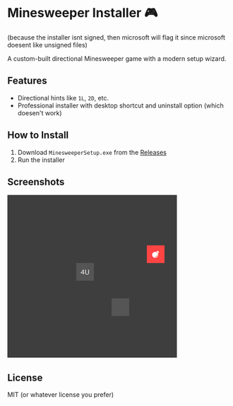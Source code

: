 # Minesweeper Installer 🎮
(because the installer isnt signed, then microsoft will flag it since microsoft doesent like unsigned files)


A custom-built directional Minesweeper game with a modern setup wizard.

## Features
- Directional hints like `1L`, `2D`, etc.
- Professional installer with desktop shortcut and uninstall option (which doesen't work)

## How to Install
1. Download `MinesweeperSetup.exe` from the [Releases](https://github.com/rockbeatspaper-coder/minesweeper-installer/releases)
2. Run the installer

## Screenshots
![Gameplay](screenshots/gameplay.png)

## License
MIT (or whatever license you prefer)
